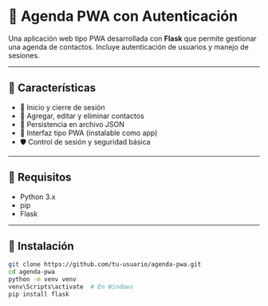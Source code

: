 # 📅 Agenda PWA con Autenticación

Una aplicación web tipo PWA desarrollada con **Flask** que permite gestionar una agenda de contactos. Incluye autenticación de usuarios y manejo de sesiones.

---

## 🚀 Características

- 🔐 Inicio y cierre de sesión
- 📝 Agregar, editar y eliminar contactos
- 💾 Persistencia en archivo JSON
- 📱 Interfaz tipo PWA (instalable como app)
- 🛡️ Control de sesión y seguridad básica

---

## 🧰 Requisitos

- Python 3.x
- pip
- Flask

---

## 🧪 Instalación

```bash
git clone https://github.com/tu-usuario/agenda-pwa.git
cd agenda-pwa
python -m venv venv
venv\Scripts\activate  # En Windows
pip install flask
